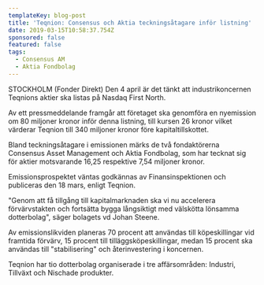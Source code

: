 ```yaml
---
templateKey: blog-post
title: 'Teqnion: Consensus och Aktia teckningsåtagare inför listning'
date: 2019-03-15T10:58:37.754Z
sponsored: false
featured: false
tags:
  - Consensus AM
  - Aktia Fondbolag
---
```

STOCKHOLM (Fonder Direkt) Den 4 april är det tänkt att industrikoncernen Teqnions aktier ska listas på Nasdaq First North.



Av ett pressmeddelande framgår att företaget ska genomföra en nyemission om 80 miljoner kronor inför denna listning, till kursen 26 kronor vilket värderar Teqnion till 340 miljoner kronor före kapitaltillskottet.



Bland teckningsåtagare i emissionen märks de två fondaktörerna Consensus Asset Management och Aktia Fondbolag, som har tecknat sig för aktier motsvarande 16,25 respektive 7,54 miljoner kronor.



Emissionsprospektet väntas godkännas av Finansinspektionen och publiceras den 18 mars, enligt Teqnion.



"Genom att få tillgång till kapitalmarknaden ska vi nu accelerera förvärvstakten och fortsätta bygga långsiktigt med välskötta lönsamma dotterbolag", säger bolagets vd Johan Steene.



Av emissionslikviden planeras 70 procent att användas till köpeskillingar vid framtida förvärv, 15 procent till tilläggsköpeskillingar, medan 15 procent ska användas till "stabilisering" och återinvestering i koncernen.



Teqnion har tio dotterbolag organiserade i tre affärsområden: Industri, Tillväxt och Nischade produkter.
